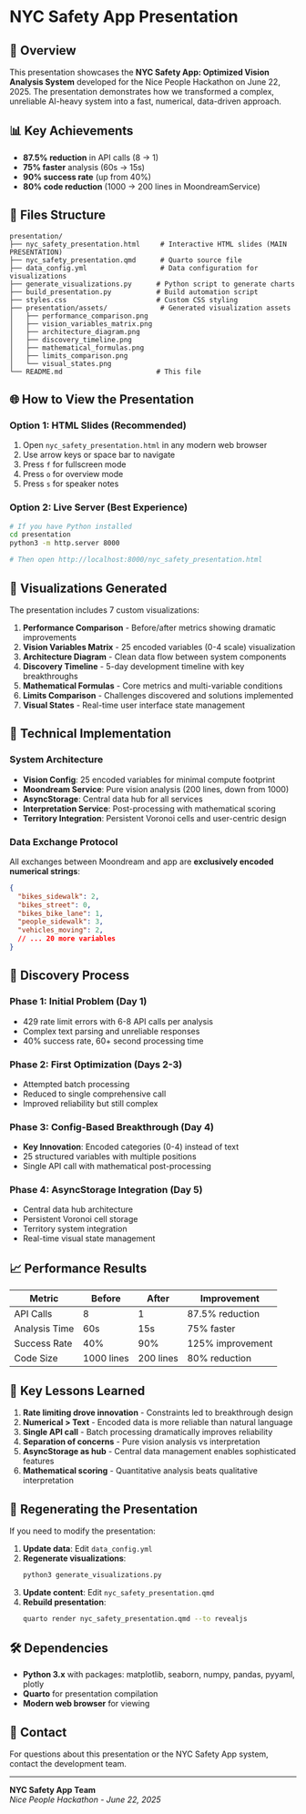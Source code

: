 # NYC Safety App Presentation

## 🎯 Overview

This presentation showcases the **NYC Safety App: Optimized Vision Analysis System** developed for the Nice People Hackathon on June 22, 2025. The presentation demonstrates how we transformed a complex, unreliable AI-heavy system into a fast, numerical, data-driven approach.

## 📊 Key Achievements

- **87.5% reduction** in API calls (8 → 1)
- **75% faster** analysis (60s → 15s)
- **90% success rate** (up from 40%)
- **80% code reduction** (1000 → 200 lines in MoondreamService)

## 📁 Files Structure

```
presentation/
├── nyc_safety_presentation.html     # Interactive HTML slides (MAIN PRESENTATION)
├── nyc_safety_presentation.qmd      # Quarto source file
├── data_config.yml                  # Data configuration for visualizations
├── generate_visualizations.py      # Python script to generate charts
├── build_presentation.py           # Build automation script
├── styles.css                      # Custom CSS styling
├── presentation/assets/             # Generated visualization assets
│   ├── performance_comparison.png
│   ├── vision_variables_matrix.png
│   ├── architecture_diagram.png
│   ├── discovery_timeline.png
│   ├── mathematical_formulas.png
│   ├── limits_comparison.png
│   └── visual_states.png
└── README.md                       # This file
```

## 🌐 How to View the Presentation

### Option 1: HTML Slides (Recommended)
1. Open `nyc_safety_presentation.html` in any modern web browser
2. Use arrow keys or space bar to navigate
3. Press `f` for fullscreen mode
4. Press `o` for overview mode
5. Press `s` for speaker notes

### Option 2: Live Server (Best Experience)
```bash
# If you have Python installed
cd presentation
python3 -m http.server 8000

# Then open http://localhost:8000/nyc_safety_presentation.html
```

## 🎨 Visualizations Generated

The presentation includes 7 custom visualizations:

1. **Performance Comparison** - Before/after metrics showing dramatic improvements
2. **Vision Variables Matrix** - 25 encoded variables (0-4 scale) visualization
3. **Architecture Diagram** - Clean data flow between system components
4. **Discovery Timeline** - 5-day development timeline with key breakthroughs
5. **Mathematical Formulas** - Core metrics and multi-variable conditions
6. **Limits Comparison** - Challenges discovered and solutions implemented
7. **Visual States** - Real-time user interface state management

## 🔧 Technical Implementation

### System Architecture
- **Vision Config**: 25 encoded variables for minimal compute footprint
- **Moondream Service**: Pure vision analysis (200 lines, down from 1000)
- **AsyncStorage**: Central data hub for all services
- **Interpretation Service**: Post-processing with mathematical scoring
- **Territory Integration**: Persistent Voronoi cells and user-centric design

### Data Exchange Protocol
All exchanges between Moondream and app are **exclusively encoded numerical strings**:
```json
{
  "bikes_sidewalk": 2,
  "bikes_street": 0,
  "bikes_bike_lane": 1,
  "people_sidewalk": 3,
  "vehicles_moving": 2,
  // ... 20 more variables
}
```

## 🚀 Discovery Process

### Phase 1: Initial Problem (Day 1)
- 429 rate limit errors with 6-8 API calls per analysis
- Complex text parsing and unreliable responses
- 40% success rate, 60+ second processing time

### Phase 2: First Optimization (Days 2-3)
- Attempted batch processing
- Reduced to single comprehensive call
- Improved reliability but still complex

### Phase 3: Config-Based Breakthrough (Day 4)
- **Key Innovation**: Encoded categories (0-4) instead of text
- 25 structured variables with multiple positions
- Single API call with mathematical post-processing

### Phase 4: AsyncStorage Integration (Day 5)
- Central data hub architecture
- Persistent Voronoi cell storage
- Territory system integration
- Real-time visual state management

## 📈 Performance Results

| Metric | Before | After | Improvement |
|--------|--------|-------|-------------|
| API Calls | 8 | 1 | 87.5% reduction |
| Analysis Time | 60s | 15s | 75% faster |
| Success Rate | 40% | 90% | 125% improvement |
| Code Size | 1000 lines | 200 lines | 80% reduction |

## 🎯 Key Lessons Learned

1. **Rate limiting drove innovation** - Constraints led to breakthrough design
2. **Numerical > Text** - Encoded data is more reliable than natural language
3. **Single API call** - Batch processing dramatically improves reliability
4. **Separation of concerns** - Pure vision analysis vs interpretation
5. **AsyncStorage as hub** - Central data management enables sophisticated features
6. **Mathematical scoring** - Quantitative analysis beats qualitative interpretation

## 🔄 Regenerating the Presentation

If you need to modify the presentation:

1. **Update data**: Edit `data_config.yml`
2. **Regenerate visualizations**: 
   ```bash
   python3 generate_visualizations.py
   ```
3. **Update content**: Edit `nyc_safety_presentation.qmd`
4. **Rebuild presentation**:
   ```bash
   quarto render nyc_safety_presentation.qmd --to revealjs
   ```

## 🛠️ Dependencies

- **Python 3.x** with packages: matplotlib, seaborn, numpy, pandas, pyyaml, plotly
- **Quarto** for presentation compilation
- **Modern web browser** for viewing

## 📧 Contact

For questions about this presentation or the NYC Safety App system, contact the development team.

---

**NYC Safety App Team**  
*Nice People Hackathon - June 22, 2025* 